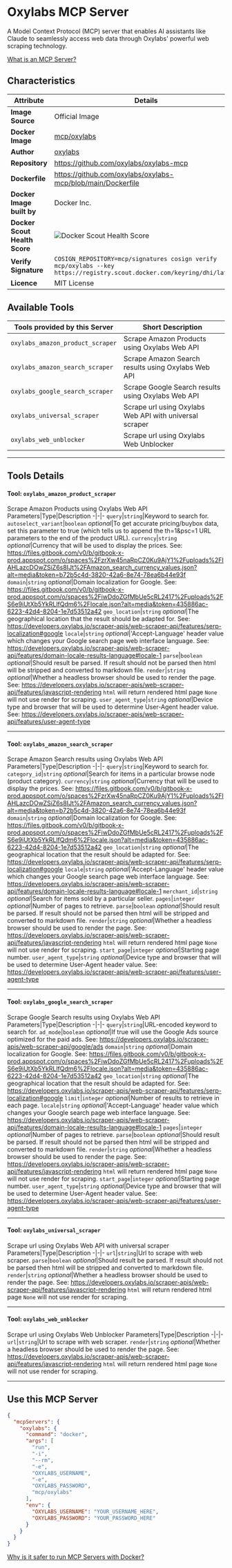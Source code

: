# Oxylabs MCP Server

A Model Context Protocol (MCP) server that enables AI assistants like Claude to seamlessly access web data through Oxylabs' powerful web scraping technology.

[What is an MCP Server?](https://www.anthropic.com/news/model-context-protocol)

## Characteristics
Attribute|Details|
|-|-|
**Image Source**|Official Image
**Docker Image**|[mcp/oxylabs](https://hub.docker.com/repository/docker/mcp/oxylabs)
**Author**|[oxylabs](https://github.com/oxylabs)
**Repository**|https://github.com/oxylabs/oxylabs-mcp
**Dockerfile**|https://github.com/oxylabs/oxylabs-mcp/blob/main/Dockerfile
**Docker Image built by**|Docker Inc.
**Docker Scout Health Score**| ![Docker Scout Health Score](https://api.scout.docker.com/v1/policy/insights/org-image-score/badge/mcp/oxylabs)
**Verify Signature**|`COSIGN_REPOSITORY=mcp/signatures cosign verify mcp/oxylabs --key https://registry.scout.docker.com/keyring/dhi/latest`
**Licence**|MIT License

## Available Tools
Tools provided by this Server|Short Description
-|-
`oxylabs_amazon_product_scraper`|Scrape Amazon Products using Oxylabs Web API|
`oxylabs_amazon_search_scraper`|Scrape Amazon Search results using Oxylabs Web API|
`oxylabs_google_search_scraper`|Scrape Google Search results using Oxylabs Web API|
`oxylabs_universal_scraper`|Scrape url using Oxylabs Web API with universal scraper|
`oxylabs_web_unblocker`|Scrape url using Oxylabs Web Unblocker|

---
## Tools Details

#### Tool: **`oxylabs_amazon_product_scraper`**
Scrape Amazon Products using Oxylabs Web API
Parameters|Type|Description
-|-|-
`query`|`string`|Keyword to search for.
`autoselect_variant`|`boolean` *optional*|To get accurate pricing/buybox data, set this parameter to true (which tells us to append the th=1&psc=1 URL parameters to the end of the product URL).
`currency`|`string` *optional*|Currency that will be used to display the prices. See: https://files.gitbook.com/v0/b/gitbook-x-prod.appspot.com/o/spaces%2FzrXw45naRpCZ0Ku9AjY1%2Fuploads%2FIAHLazcDOwZSiZ6s8IJt%2FAmazon_search_currency_values.json?alt=media&token=b72b5c4d-3820-42a6-8e74-78ea6b44e93f
`domain`|`string` *optional*|Domain localization for Google. See: https://files.gitbook.com/v0/b/gitbook-x-prod.appspot.com/o/spaces%2FiwDdoZGfMbUe5cRL2417%2Fuploads%2FS6e9iUtXb5YkRLlfQdm6%2Flocale.json?alt=media&token=435886ac-6223-42d4-8204-1e7d53512a42
`geo_location`|`string` *optional*|The geographical location that the result should be adapted for. See: https://developers.oxylabs.io/scraper-apis/web-scraper-api/features/serp-localization#google
`locale`|`string` *optional*|'Accept-Language' header value which changes your Google search page web interface language. See: https://developers.oxylabs.io/scraper-apis/web-scraper-api/features/domain-locale-results-language#locale-1
`parse`|`boolean` *optional*|Should result be parsed. If result should not be parsed then html will be stripped and converted to markdown file.
`render`|`string` *optional*|Whether a headless browser should be used to render the page. See: https://developers.oxylabs.io/scraper-apis/web-scraper-api/features/javascript-rendering `html` will return rendered html page `None` will not use render for scraping.
`user_agent_type`|`string` *optional*|Device type and browser that will be used to determine User-Agent header value. See: https://developers.oxylabs.io/scraper-apis/web-scraper-api/features/user-agent-type

---
#### Tool: **`oxylabs_amazon_search_scraper`**
Scrape Amazon Search results using Oxylabs Web API
Parameters|Type|Description
-|-|-
`query`|`string`|Keyword to search for.
`category_id`|`string` *optional*|Search for items in a particular browse node (product category).
`currency`|`string` *optional*|Currency that will be used to display the prices. See: https://files.gitbook.com/v0/b/gitbook-x-prod.appspot.com/o/spaces%2FzrXw45naRpCZ0Ku9AjY1%2Fuploads%2FIAHLazcDOwZSiZ6s8IJt%2FAmazon_search_currency_values.json?alt=media&token=b72b5c4d-3820-42a6-8e74-78ea6b44e93f
`domain`|`string` *optional*|Domain localization for Google. See: https://files.gitbook.com/v0/b/gitbook-x-prod.appspot.com/o/spaces%2FiwDdoZGfMbUe5cRL2417%2Fuploads%2FS6e9iUtXb5YkRLlfQdm6%2Flocale.json?alt=media&token=435886ac-6223-42d4-8204-1e7d53512a42
`geo_location`|`string` *optional*|The geographical location that the result should be adapted for. See: https://developers.oxylabs.io/scraper-apis/web-scraper-api/features/serp-localization#google
`locale`|`string` *optional*|'Accept-Language' header value which changes your Google search page web interface language. See: https://developers.oxylabs.io/scraper-apis/web-scraper-api/features/domain-locale-results-language#locale-1
`merchant_id`|`string` *optional*|Search for items sold by a particular seller.
`pages`|`integer` *optional*|Number of pages to retrieve.
`parse`|`boolean` *optional*|Should result be parsed. If result should not be parsed then html will be stripped and converted to markdown file.
`render`|`string` *optional*|Whether a headless browser should be used to render the page. See: https://developers.oxylabs.io/scraper-apis/web-scraper-api/features/javascript-rendering `html` will return rendered html page `None` will not use render for scraping.
`start_page`|`integer` *optional*|Starting page number.
`user_agent_type`|`string` *optional*|Device type and browser that will be used to determine User-Agent header value. See: https://developers.oxylabs.io/scraper-apis/web-scraper-api/features/user-agent-type

---
#### Tool: **`oxylabs_google_search_scraper`**
Scrape Google Search results using Oxylabs Web API
Parameters|Type|Description
-|-|-
`query`|`string`|URL-encoded keyword to search for.
`ad_mode`|`boolean` *optional*|If true will use the Google Ads source optimized for the paid ads. See: https://developers.oxylabs.io/scraper-apis/web-scraper-api/google/ads
`domain`|`string` *optional*|Domain localization for Google. See: https://files.gitbook.com/v0/b/gitbook-x-prod.appspot.com/o/spaces%2FiwDdoZGfMbUe5cRL2417%2Fuploads%2FS6e9iUtXb5YkRLlfQdm6%2Flocale.json?alt=media&token=435886ac-6223-42d4-8204-1e7d53512a42
`geo_location`|`string` *optional*|The geographical location that the result should be adapted for. See: https://developers.oxylabs.io/scraper-apis/web-scraper-api/features/serp-localization#google
`limit`|`integer` *optional*|Number of results to retrieve in each page.
`locale`|`string` *optional*|'Accept-Language' header value which changes your Google search page web interface language. See: https://developers.oxylabs.io/scraper-apis/web-scraper-api/features/domain-locale-results-language#locale-1
`pages`|`integer` *optional*|Number of pages to retrieve.
`parse`|`boolean` *optional*|Should result be parsed. If result should not be parsed then html will be stripped and converted to markdown file.
`render`|`string` *optional*|Whether a headless browser should be used to render the page. See: https://developers.oxylabs.io/scraper-apis/web-scraper-api/features/javascript-rendering `html` will return rendered html page `None` will not use render for scraping.
`start_page`|`integer` *optional*|Starting page number.
`user_agent_type`|`string` *optional*|Device type and browser that will be used to determine User-Agent header value. See: https://developers.oxylabs.io/scraper-apis/web-scraper-api/features/user-agent-type

---
#### Tool: **`oxylabs_universal_scraper`**
Scrape url using Oxylabs Web API with universal scraper
Parameters|Type|Description
-|-|-
`url`|`string`|Url to scrape with web scraper.
`parse`|`boolean` *optional*|Should result be parsed. If result should not be parsed then html will be stripped and converted to markdown file.
`render`|`string` *optional*|Whether a headless browser should be used to render the page. See: https://developers.oxylabs.io/scraper-apis/web-scraper-api/features/javascript-rendering `html` will return rendered html page `None` will not use render for scraping.

---
#### Tool: **`oxylabs_web_unblocker`**
Scrape url using Oxylabs Web Unblocker
Parameters|Type|Description
-|-|-
`url`|`string`|Url to scrape with web scraper.
`render`|`string` *optional*|Whether a headless browser should be used to render the page. See: https://developers.oxylabs.io/scraper-apis/web-scraper-api/features/javascript-rendering `html` will return rendered html page `None` will not use render for scraping.

---
## Use this MCP Server

```json
{
  "mcpServers": {
    "oxylabs": {
      "command": "docker",
      "args": [
        "run",
        "-i",
        "--rm",
        "-e",
        "OXYLABS_USERNAME",
        "-e",
        "OXYLABS_PASSWORD",
        "mcp/oxylabs"
      ],
      "env": {
        "OXYLABS_USERNAME": "YOUR_USERNAME_HERE",
        "OXYLABS_PASSWORD": "YOUR_PASSWORD_HERE"
      }
    }
  }
}
```

[Why is it safer to run MCP Servers with Docker?](https://www.docker.com/blog/the-model-context-protocol-simplifying-building-ai-apps-with-anthropic-claude-desktop-and-docker/)
